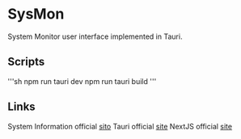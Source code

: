 # SysMon

System Monitor user interface implemented in Tauri.

## Scripts

'''sh
npm run tauri dev
npm run tauri build
'''

## Links

System Information official [sito](https://systeminformation.io)
Tauri official [site](https://tauri.app)
NextJS official [site](https://nextjs.org/)
